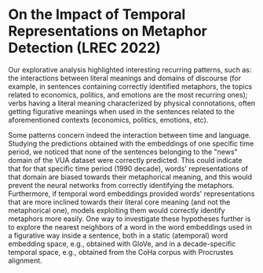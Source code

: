 # On the Impact of Temporal Representations on Metaphor Detection (LREC 2022)

Our explorative analysis highlighted interesting recurring patterns, such as: the interactions between literal meanings and domains of discourse (for example, in sentences containing correctly identified metaphors, the topics related to economics, politics, and emotions are the most recurring ones); verbs having a literal meaning characterized by physical connotations, often getting figurative meanings when used in the sentences related to the aforementioned contexts (economics, politics, emotions, etc).

Some patterns concern indeed the interaction between time and language. Studying the predictions obtained with the embeddings of one specific time period, we noticed that none of the sentences belonging to the "news" domain of the VUA dataset were correctly predicted. This could indicate that for that specific time period (1990 decade), words' representations of that domain are biased towards their metaphorical meaning, and this would prevent the neural networks from correctly identifying the metaphors.
Furthermore, if temporal word embeddings provided words' representations that are more inclined towards their literal core meaning (and not the metaphorical one), models exploiting them would correctly identify metaphors more easily.
One way to investigate these hypotheses further is to explore the nearest neighbors of a word in the word embeddings used in a figurative way inside a sentence, both in a static (atemporal) word embedding space, e.g., obtained with GloVe, and in a decade-specific temporal space, e.g., obtained from the CoHa corpus with Procrustes alignment.
